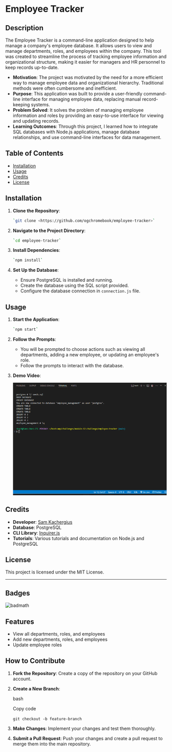 Employee Tracker
================

Description
-----------

The Employee Tracker is a command-line application designed to help manage a company's employee database. It allows users to view and manage departments, roles, and employees within the company. This tool was created to streamline the process of tracking employee information and organizational structure, making it easier for managers and HR personnel to keep records up-to-date.

-   **Motivation**: The project was motivated by the need for a more efficient way to manage employee data and organizational hierarchy. Traditional methods were often cumbersome and inefficient.
-   **Purpose**: This application was built to provide a user-friendly command-line interface for managing employee data, replacing manual record-keeping systems.
-   **Problem Solved**: It solves the problem of managing employee information and roles by providing an easy-to-use interface for viewing and updating records.
-   **Learning Outcomes**: Through this project, I learned how to integrate SQL databases with Node.js applications, manage database relationships, and use command-line interfaces for data management.

Table of Contents
-----------------

-   [Installation](#installation)
-   [Usage](#usage)
-   [Credits](#credits)
-   [License](#license)

Installation
------------

1.  **Clone the Repository**:

    ```bash
    `git clone <https://github.com/ogchromebook/employee-tracker>`
2.  **Navigate to the Project Directory**:

    ```bash
    `cd employee-tracker`
3.  **Install Dependencies**:

    ```bash
    `npm install`
4.  **Set Up the Database**:

    -   Ensure PostgreSQL is installed and running.
    -   Create the database using the SQL script provided.
    -   Configure the database connection in `connection.js` file.

Usage
-----

1.  **Start the Application**:

    ```bash
    `npm start`
    ```
2.  **Follow the Prompts**:

    -   You will be prompted to choose actions such as viewing all departments, adding a new employee, or updating an employee's role.
    -   Follow the prompts to interact with the database.
3.  **Demo Video**:

    ![alt text](./assets/employee-manager.gif)

Credits
-------

-   **Developer**: [Sam Kachergius](https://github.com/ogchromebook)
-   **Database**: PostgreSQL
-   **CLI Library**: [Inquirer.js](https://www.npmjs.com/package/inquirer)
-   **Tutorials**: Various tutorials and documentation on Node.js and PostgreSQL

License
-------

This project is licensed under the MIT License.

* * * * *

Badges
------

![badmath](https://img.shields.io/github/languages/top/lernantino/badmath)

Features
--------

-   View all departments, roles, and employees
-   Add new departments, roles, and employees
-   Update employee roles

How to Contribute
-----------------

1.  **Fork the Repository**: Create a copy of the repository on your GitHub account.
2.  **Create a New Branch**:

    bash

    Copy code

    `git checkout -b feature-branch`

3.  **Make Changes**: Implement your changes and test them thoroughly.
4.  **Submit a Pull Request**: Push your changes and create a pull request to merge them into the main repository.